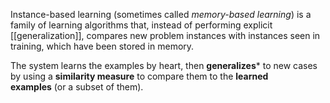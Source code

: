 Instance-based learning (sometimes called _memory-based learning_) is a family of learning algorithms that, instead of performing explicit [[generalization]], compares new problem instances with instances seen in training, which have been stored in memory.

The system learns the examples by heart, then **generalizes*** to new cases by using a **similarity measure** to compare them to the **learned examples** (or a subset of them).